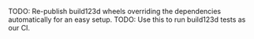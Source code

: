 
TODO: Re-publish build123d wheels overriding the dependencies automatically for an easy setup.
TODO: Use this to run build123d tests as our CI.

